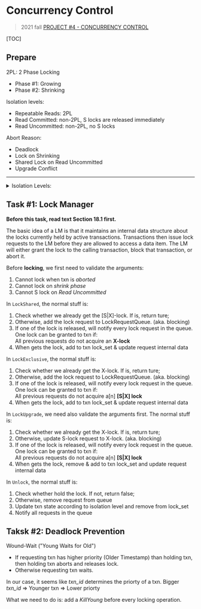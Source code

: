 # Concurrency Control

> 2021 fall [PROJECT #4 - CONCURRENCY CONTROL](https://15445.courses.cs.cmu.edu/fall2021/project4/)

[TOC]

## Prepare

2PL: 2 Phase Locking
* Phase #1: Growing
* Phase #2: Shrinking

Isolation levels:
* Repeatable Reads: 2PL
* Read Committed: non-2PL, S locks are released immediately
* Read Uncommitted: non-2PL, no S locks

Abort Reason:
* Deadlock
* Lock on Shrinking
* Shared Lock on Read Uncommitted
* Upgrade Conflict

---

<details>

<summary>Isolation Levels:</summary>

![lock scheme](https://user-images.githubusercontent.com/70138429/195600747-ecb46d17-60e8-4661-b8eb-631dd307dec0.png)

![txn exception](https://user-images.githubusercontent.com/70138429/195600692-9bb12fbb-9d3c-4134-9bf8-c1fffa888092.png)

</details>

## Task #1: Lock Manager

**Before this task, read text Section 18.1 first.**

The basic idea of a LM is that it maintains an internal data structure about the
locks currently held by active transactions. Transactions then issue lock
requests to the LM before they are allowed to access a data item. The LM will
either grant the lock to the calling transaction, block that transaction, or
abort it.

Before **locking**, we first need to validate the arguments:
1. Cannot lock when txn is *aborted*
2. Cannot lock on *shrink phase*
3. Cannot S lock on *Read Uncommitted*

In `LockShared`, the normal stuff is:
1. Check whether we already get the [S|X]-lock. If is, return ture;
2. Otherwise, add the lock request to LockRequestQueue. (aka. blocking)
3. If one of the lock is released, will notify every lock request in the queue.
   One lock can be granted to txn if:<br/>
   All previous requests do not acquire an **X-lock**
4. When gets the lock, add to txn lock_set & update request internal data

In `LockExclusive`, the normal stuff is:
1. Check whether we already get the X-lock. If is, return ture;
2. Otherwise, add the lock request to LockRequestQueue. (aka. blocking)
3. If one of the lock is released, will notify every lock request in the queue.
   One lock can be granted to txn if:<br/>
   All previous requests do not acquire a[n] **[S|X] lock**
4. When gets the lock, add to txn lock_set & update request internal data

In `LockUpgrade`, we need also validate the arguments first.
The normal stuff is:
1. Check whether we already get the X-lock. If is, return ture;
2. Otherwise, update S-lock request to X-lock. (aka. blocking)
3. If one of the lock is released, will notify every lock request in the queue.
   One lock can be granted to txn if:<br/>
   All previous requests do not acquire a[n] **[S|X] lock**
4. When gets the lock, remove & add to txn lock_set and update request internal
   data

In `Unlock`, the normal stuff is:
1. Check whether hold the lock. If not, return false;
2. Otherwise, remove request from queue
3. Update txn state according to isolation level and remove from lock_set
4. Notify all requests in the queue

## Taksk #2: Deadlock Prevention

Wound-Wait ("Young Waits for Old")
* If requesting txn has higher priority (Older Timestamp) than holding txn,
  then holding txn aborts and releases lock.
* Otherwise requesting txn waits.

In our case, it seems like *txn_id* determines the priorty of a txn.
Bigger *txn_id* => Younger txn => Lower priorty

What we need to do is: add a *KillYoung* before every locking operation.

